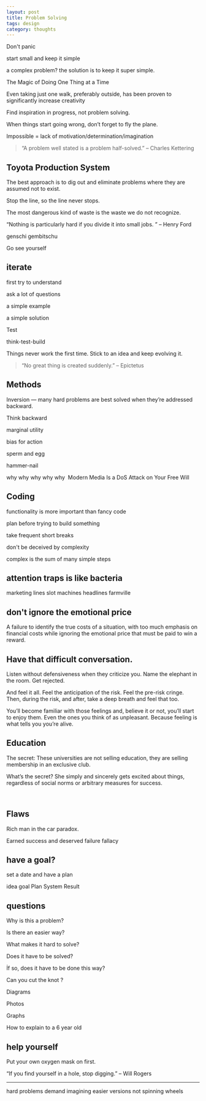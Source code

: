 ```yaml
---
layout: post
title: Problem Solving 
tags: design
category: thoughts
---
```


Don't panic 

start small and keep it simple

a complex problem? 
the solution is to keep it super simple.

The Magic of Doing One Thing at a Time 

 Even taking just one walk, preferably outside, has been proven to significantly increase creativity 

Find inspiration in progress, not problem solving.

When things start going wrong, don’t forget to fly the plane.

Impossible = lack of motivation/determination/imagination 

> “A problem well stated is a problem half-solved.” – Charles Kettering

## Toyota Production System

The best approach is to dig out and eliminate problems 
where they are assumed not to exist.

Stop the line, so the line never stops.

The most dangerous kind of waste is the waste we do not recognize.

“Nothing is particularly hard if you divide it into small jobs. ” – Henry Ford

genschi gembitschu 

Go see yourself 


## iterate

first try to understand 

ask a lot of questions

a simple example

a simple solution

Test

think-test-build

Things never work the first time. Stick to an idea and keep evolving it.

> “No great thing is created suddenly.” – Epictetus

## Methods

Inversion — many hard problems are best solved when they’re addressed backward. 

Think backward

marginal utility

bias for action

sperm and egg

hammer-nail

why why why why why
​
Modern Media Is a DoS Attack on Your Free Will

## Coding

functionality is more important than fancy code 

plan before trying to build something

take frequent short breaks 

don't be deceived by complexity 

complex is the sum of many simple steps


## attention traps is like bacteria 

marketing lines
slot machines
headlines
farmville


## don't ignore the emotional price

 A failure to identify the true costs of a situation, with too much emphasis on financial costs while ignoring the emotional price that must be paid to win a reward.

## Have that difficult conversation. 

Listen without defensiveness when they criticize you. Name the elephant in the room. Get rejected.

And feel it all. Feel the anticipation of the risk. Feel the pre-risk cringe. Then, during the risk, and after, take a deep breath and feel that too.

You’ll become familiar with those feelings and, believe it or not, you’ll start to enjoy them. Even the ones you think of as unpleasant. Because feeling is what tells you you’re alive.

## Education

The secret: These universities are not selling education, they are selling membership in an exclusive club.

What’s the secret? She simply and sincerely gets excited about things, regardless of social norms or arbitrary measures for success.

​
## Flaws

Rich man in the car paradox.

Earned success and deserved failure fallacy

## have a goal?

set a date and have a plan 

idea 
goal
Plan
System
Result 


## questions

Why is this a problem?

Is there an easier way?

What makes it hard to solve? 

Does it have to be solved?

İf so, does it have to be done this way?

Can you cut the knot ?

Diagrams

Photos

Graphs 

How to explain to a 6 year old 

## help yourself 

Put your own oxygen mask on first.

“If you find yourself in a hole, stop digging.” – Will Rogers
 
 --- 


hard problems demand imagining easier versions 
not spinning wheels